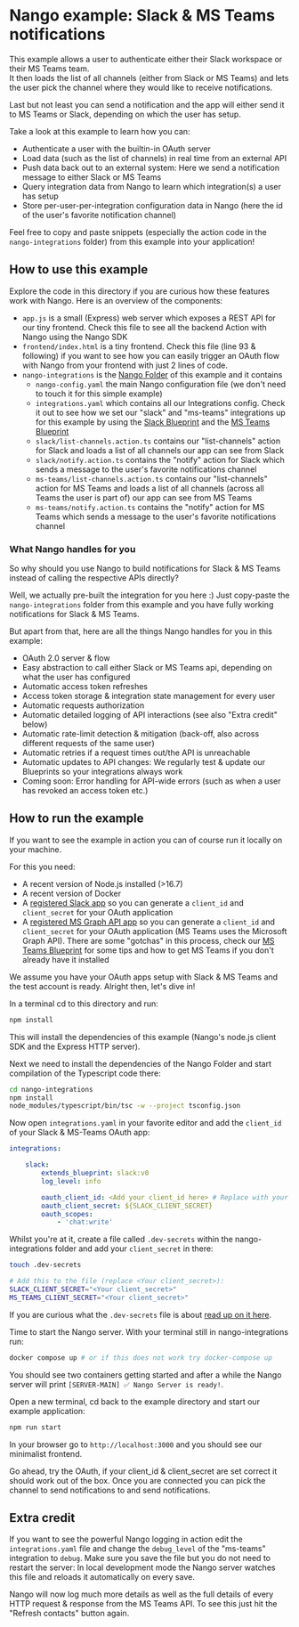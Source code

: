 # Nango example: Slack & MS Teams notifications

This example allows a user to authenticate either their Slack workspace or their MS Teams team.  
It then loads the list of all channels (either from Slack or MS Teams) and lets the user pick the channel where they would like to receive notifications.

Last but not least you can send a notification and the app will either send it to MS Teams or Slack, depending on which the user has setup.

Take a look at this example to learn how you can:
- Authenticate a user with the builtin-in OAuth server
- Load data (such as the list of channels) in real time from an external API
- Push data back out to an external system: Here we send a notification message to either Slack or MS Teams
- Query integration data from Nango to learn which integration(s) a user has setup
- Store per-user-per-integration configuration data in Nango (here the id of the user's favorite notification channel)

Feel free to copy and paste snippets (especially the action code in the `nango-integrations` folder) from this example into your application!

## How to use this example
Explore the code in this directory if you are curious how these features work with Nango. Here is an overview of the components:

- `app.js` is a small (Express) web server which exposes a REST API for our tiny frontend. Check this file to see all the backend Action with Nango using the Nango SDK
- `frontend/index.html` is a tiny frontend. Check this file (line 93 & following) if you want to see how you can easily trigger an OAuth flow with Nango from your frontend with just 2 lines of code.
- `nango-integrations` is the [Nango Folder](https://docs.nango.dev/reference/nango-folder) of this example and it contains
    - `nango-config.yaml` the main Nango configuration file (we don't need to touch it for this simple example)
    - `integrations.yaml` which contains all our Integrations config. Check it out to see how we set our "slack" and "ms-teams" integrations up for this example by using the [Slack Blueprint](https://docs.nango.dev/blueprint-catalog/blueprint-slack) and the [MS Teams Blueprint](https://docs.nango.dev/blueprint-catalog/blueprint-microsoft-teams)
    - `slack/list-channels.action.ts` contains our "list-channels" action for Slack and loads a list of all channels our app can see from Slack
    - `slack/notify.action.ts` contains the "notify" action for Slack which sends a message to the user's favorite notifications channel
    - `ms-teams/list-channels.action.ts` contains our "list-channels" action for MS Teams and loads a list of all channels (across all Teams the user is part of) our app can see from MS Teams
    - `ms-teams/notify.action.ts` contains the "notify" action for MS Teams which sends a message to the user's favorite notifications channel

### What Nango handles for you
So why should you use Nango to build notifications for Slack & MS Teams instead of calling the respective APIs directly?

Well, we actually pre-built the integration for you here :) Just copy-paste the `nango-integrations` folder from this example and you have fully working notifications for Slack & MS Teams.

But apart from that, here are all the things Nango handles for you in this example:
- OAuth 2.0 server & flow
- Easy abstraction to call either Slack or MS Teams api, depending on what the user has configured
- Automatic access token refreshes
- Access token storage & integration state management for every user
- Automatic requests authorization
- Automatic detailed logging of API interactions (see also "Extra credit" below)
- Automatic rate-limit detection & mitigation (back-off, also across different requests of the same user)
- Automatic retries if a request times out/the API is unreachable
- Automatic updates to API changes: We regularly test & update our Blueprints so your integrations always work
- Coming soon: Error handling for API-wide errors (such as when a user has revoked an access token etc.)


## How to run the example
If you want to see the example in action you can of course run it locally on your machine.

For this you need:
- A recent version of Node.js installed (>16.7)
- A recent version of Docker
- A [registered Slack app](https://api.slack.com) so you can generate a `client_id` and `client_secret` for your OAuth application
- A [registered MS Graph API app](https://docs.microsoft.com/en-us/graph/auth-register-app-v2) so you can generate a `client_id` and `client_secret` for your OAuth application (MS Teams uses the Microsoft Graph API). There are some "gotchas" in this process, check our [MS Teams Blueprint](https://docs.nango.dev/blueprint-catalog/blueprint-microsoft-teams) for some tips and how to get MS Teams if you don't already have it installed

We assume you have your OAuth apps setup with Slack & MS Teams and the test account is ready.
Alright then, let's dive in!

In a terminal cd to this directory and run:
```bash
npm install
```

This will install the dependencies of this example (Nango's node.js client SDK and the Express HTTP server).

Next we need to install the dependencies of the Nango Folder and start compilation of the Typescript code there:
```bash
cd nango-integrations
npm install
node_modules/typescript/bin/tsc -w --project tsconfig.json
```

Now open `integrations.yaml` in your favorite editor and add the `client_id` of your Slack & MS-Teams OAuth app:
```yaml
integrations:

    slack:
        extends_blueprint: slack:v0
        log_level: info

        oauth_client_id: <Add your client_id here> # Replace with your own client id
        oauth_client_secret: ${SLACK_CLIENT_SECRET}
        oauth_scopes:
            - 'chat:write'
```

Whilst you're at it, create a file called `.dev-secrets` within the nango-integrations folder and add your `client_secret` in there:
```bash
touch .dev-secrets

# Add this to the file (replace <Your client_secret>):
SLACK_CLIENT_SECRET="<Your client_secret>"
MS_TEAMS_CLIENT_SECRET="<Your client_secret>"
```

If you are curious what the `.dev-secrets` file is about [read up on it here](https://docs.nango.dev/local-development#secrets).

Time to start the Nango server. With your terminal still in nango-integrations run:
```bash
docker compose up # or if this does not work try docker-compose up
```

You should see two containers getting started and after a while the Nango server will print `[SERVER-MAIN] ✅ Nango Server is ready!`.

Open a new terminal, cd back to the example directory and start our example application:
```bash
npm run start
```

In your browser go to `http://localhost:3000` and you should see our minimalist frontend.

Go ahead, try the OAuth, if your client_id & client_secret are set correct it should work out of the box. Once you are connected you can pick the channel to send notifications to and send notifications. 

## Extra credit
If you want to see the powerful Nango logging in action edit the `integrations.yaml` file and change the `debug_level` of the "ms-teams" integration to `debug`. Make sure you save the file but you do not need to restart the server: In local development mode the Nango server watches this file and reloads it automatically on every save.

Nango will now log much more details as well as the full details of every HTTP request & response from the MS Teams API. To see this just hit the "Refresh contacts" button again.